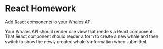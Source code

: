 # React Homework

Add React components to your Whales API.

Your Whales API should render one view that renders a React component. That React component should render a form to create a new whale and then switch to show the newly created whale's information when submitted.
